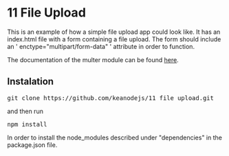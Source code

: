 # 11 File Upload

This is an example of how a simple file upload app could look like.
It has an index.html file with a form containing a file upload.
The form should include an ' enctype="multipart/form-data"  ' attribute in order to function.

The documentation of the multer module can be found [here](https://github.com/expressjs/multer).

## Instalation

<pre>git clone https://github.com/keanodejs/11_file_upload.git</pre>

and then run 

<pre>npm install</pre>

In order to install the node_modules described under "dependencies" in the package.json file.
